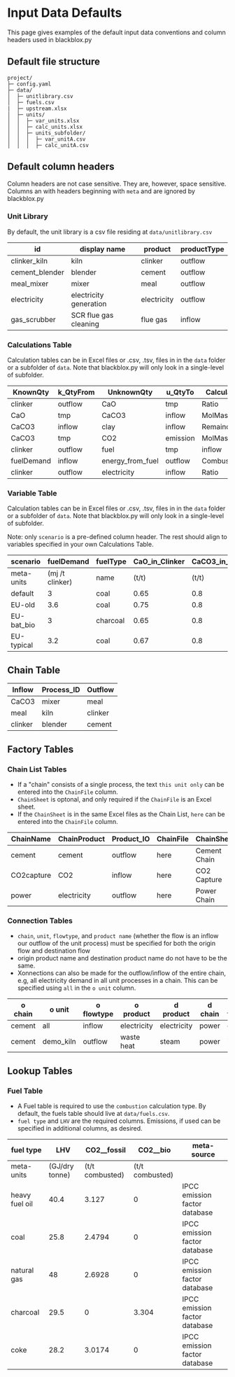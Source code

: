 # Input Data Defaults
This page gives examples of the default input data conventions and column headers used in blackblox.py


## Default file structure

```
project/
├─ config.yaml
├─ data/
│  ├─ unitlibrary.csv
│  ├─ fuels.csv
|  ├─ upstream.xlsx
│  ├─ units/
│  │  ├─ var_units.xlsx
│  │  ├─ calc_units.xlsx
│  │  ├─ units_subfolder/
│  │  │  ├─ var_unitA.csv
│  │  │  ├─ calc_unitA.csv
```

## Default column headers

Column headers are not case sensitive. They are, however, space sensitive. Columns an with headers beginning with `meta` and are ignored by blackblox.py

### Unit Library

By default, the unit library is a csv file residing at `data/unitlibrary.csv`

| id | display name | product | productType |
|---|---|---|---|
| clinker_kiln | kiln | clinker | outflow |
| cement_blender | blender | cement | outflow |
| meal_mixer | mixer | meal | outflow |
| electricity | electricity generation | electricity | outflow |
| gas_scrubber | SCR flue gas cleaning | flue gas | inflow |

### Calculations Table

Calculation tables can be in Excel files or .csv, .tsv, files in in the `data` folder or a subfolder of `data`. Note that blackblox.py will only look in a single-level of subfolder.

| KnownQty   | k_QtyFrom | UnknownQty  | u_QtyTo | Calculation  | Variable    |
|------------|-----------|-------------|---------|--------------|-------------|
| clinker    | outflow    | CaO         | tmp     | Ratio        | CaO_in_Clinker |
| CaO        | tmp       | CaCO3       | inflow     | MolMassRatio | 1        |
| CaCO3      | inflow       | clay        | inflow   | Remainder        | CaCO3_in_Meal  |
| CaCO3      | tmp       | CO2       | emission  | MolMassRatio |         |
| clinker    | outflow    | fuel  | tmp     | inflow        | fuelDemand  |
| fuelDemand | inflow       | energy_from_fuel     | outflow   | Combustion   | combustEff  |
| clinker    | outflow    | electricity | inflow   | Ratio        | elecDemand  |


### Variable Table

Calculation tables can be in Excel files or .csv, .tsv, files in in the `data` folder or a subfolder of `data`. Note that blackblox.py will only look in a single-level of subfolder.

Note: only `scenario` is a pre-defined column header. The rest should align to variables specified in your own Calculations Table.

| scenario   | fuelDemand      | fuelType | CaO_in_Clinker | CaCO3_in_Meal | combustEff | elecDemand     |
|------------|-----------------|----------|-------------|------------|------------|----------------|
| meta-units | (mj /t clinker) | name     | (t/t)       | (t/t)      | (%)        | (mj/t clinker) |
| default    | 3             | coal     | 0.65       | 0.8        | 1          | 0.1            |
| EU-old | 3.6            | coal     | 0.75        | 0.8        | 1          | 0.2            |
| EU-bat_bio | 3          | charcoal | 0.65        | 0.8        | 1          | 0.1            |
| EU-typical | 3.2        | coal     | 0.67        | 0.8        | 1          | 0.1            |

## Chain Table

| Inflow  | Process_ID | Outflow |
|---------|---------|---------|
| CaCO3   | mixer   | meal    |
| meal    | kiln    | clinker |
| clinker | blender | cement  |


## Factory Tables

### Chain List Tables

- If a "chain" consists of a single process, the text `this unit only` can be entered into the `ChainFile` column. 
- `ChainSheet` is optonal, and only required if the `ChainFile` is an Excel sheet.
- If the `ChainSheet` is in the same Excel files as the Chain List, `here` can be entered into the `ChainFile` column.

| ChainName  | ChainProduct | Product_IO | ChainFile | ChainSheet   |
|------------|--------------|------------|-----------|--------------|
| cement     | cement       | outflow    | here      | Cement Chain |
| CO2capture | CO2          | inflow     | here      | CO2 Capture  |
| power      | electricity  | outflow    | here      | Power Chain  |

### Connection Tables

- `chain`, `unit`, `flowtype`, and `product name` (whether the flow is an inflow our outflow of the unit process) must be specified for both the origin flow and destination flow
- origin product name and destination product name do not have to be the same.
- Xonnections can also be made for the outflow/inflow of the entire chain, e.g, all electricity demand in all unit processes in a chain. This can be specified using `all` in the `o unit` column.

| o chain | o unit     | o flowtype | o product   | d product   | d chain | d flowtype | 
| ------- | ---------- | ---------- | ----------- | ----------- | ------- | ---------- | 
| cement  | all        | inflow     | electricity | electricity | power   | outflow    | 
| cement  | demo_kiln  | outflow    | waste heat  | steam       | power   | inflow     | 

## Lookup Tables


### Fuel Table

- A Fuel table is required to use the `combustion` calculation type. By default, the fuels table should live at `data/fuels.csv`.
- `fuel type` and `LHV` are the required columns. Emissions, if used can be specified in additional columns, as desired.

| fuel type | LHV | CO2__fossil | CO2__bio | meta-source |
|---|---|---|---|---|
| meta-units | (GJ/dry tonne) | (t/t combusted) | (t/t combusted) |  |
| heavy fuel oil | 40.4 | 3.127 | 0 | IPCC emission factor database |
| coal | 25.8 | 2.4794 | 0 | IPCC emission factor database |
| natural gas | 48 | 2.6928 | 0 | IPCC emission factor database |
| charcoal | 29.5 | 0 | 3.304 | IPCC emission factor database |
| coke | 28.2 | 3.0174 | 0 | IPCC emission factor database |

